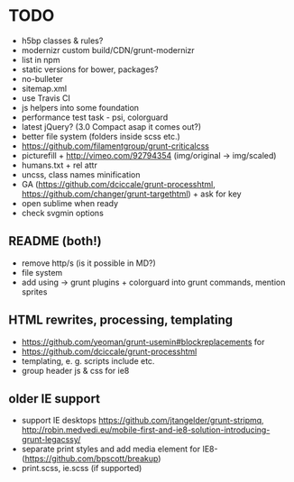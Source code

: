 # TODO

* h5bp classes & rules?
* modernizr custom build/CDN/grunt-modernizr
* list in npm
* static versions for bower, packages?
* no-bulleter
* sitemap.xml
* use Travis CI
* js helpers into some foundation
* performance test task - psi, colorguard
* latest jQuery? (3.0 Compact asap it comes out?)
* better file system (folders inside scss etc.)
* https://github.com/filamentgroup/grunt-criticalcss
* picturefill + http://vimeo.com/92794354 (img/original -> img/scaled)
* humans.txt + rel attr
* uncss, class names minification
* GA (https://github.com/dciccale/grunt-processhtml, https://github.com/changer/grunt-targethtml) + ask for key
* open sublime when ready
* check svgmin options

## README (both!)
* remove http/s (is it possible in MD?)
* file system
* add using -> grunt plugins + colorguard into grunt commands, mention sprites


##  HTML rewrites, processing, templating

* https://github.com/yeoman/grunt-usemin#blockreplacements for
* https://github.com/dciccale/grunt-processhtml
* templating, e. g. scripts include etc.
* group header js & css for ie8


## older IE support

* support IE desktops https://github.com/jtangelder/grunt-stripmq, http://robin.medvedi.eu/mobile-first-and-ie8-solution-introducing-grunt-legacssy/
* separate print styles and add media element for IE8- (https://github.com/bpscott/breakup)
* print.scss, ie.scss (if supported)
